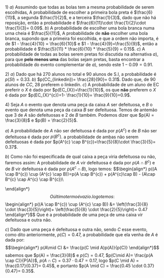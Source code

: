 $1)$ 
$a)$ Assumindo que todas as bolas tem a mesma probabilidade de serem escolhidas, A probabilidade de escolher a primeira bola preta é $\frac{6}{11}$, a segunda $\frac{1}{2}$, e a terceira $\frac{1}{3}$, dado que não há reposição, então a probabilidade é $\frac{6}{11}\cdot \frac{1}{2}\cdot \frac{1}{3}= 0.09$.
$b)$ A probabilidade de escolher uma bola branca numa urna cheia é $\frac{5}{11}$, A probabilidade de **não** escolher uma bola branca, supondo que a primeira foi escolhida, e que a ordem não importa, é de $1 - \frac{4}{10} = \frac{6}{10}$ e $1 - \frac{4}{9}=\frac{5}{9}$, então a probabilidade é $\frac{5}{11} * \frac{6}{10} * \frac{5}{9} = 0.15$.
$c)$ A probabilidade de todas as bolas serem pretas foi discutida na alternativa $a)$, para que **pelo menos uma** das bolas sejam pretas, basta encontrar a probabilidade do evento complementar de $a)$, sendo este $1 - 0.09 = 0.91$.

$2)$ 
$a)$ Dado que há $270$ alunos no total e $90$ alunos de S.I, a probabilidade é $p(SI)=0.33$. 
$b)$ $p(CC_{linkedin})= \frac{28}{90}= 0.31$. Dado que, de $90$ alunos de $CC$, $28$ preferem o linkedin.
$c)$ A probabilidade de um aluno de EC preferir o $X$ é dado por $p(EC_{X})=\frac{1}{10}$, os que **não** preferem o $X$ é dada por $p(EC_{X}^{c})=1- \frac{1}{10}= \frac{9}{10}=0.9$. 

$4)$ Seja $A$ o evento que denota uma peça da caixa $A$ ser defeituosa, e $B$ o evento que denota uma peça da caixa $B$ ser defeituosa. Temos de antemão que 3 de $A$ são defeituosas e $2$ de $B$ também. Podemos dizer que $p(A) = \frac{3}{8}$ e $p(B) = \frac{2}{5}$.

$a)$ A probabilidade de $A$ não ser defeituosa é dada por $p(A^{c})$ e de $B$ não ser defeituosa é dada por $p(B^{c})$. a probabilidade de ambas não serem defeituosas é dada por $p(A^{c} \cap B^{c})=\frac{5}{8}\cdot \frac{3}{5}= 0.37$. 

$b)$ Como não foi especificada de qual caixa a peça viria defeituosa ou não, faremos assim:
A probabilidade de $A$ vir defeituosa é dada por $p(A\cap B^{c})$ e de $B$ vir defeituosa é dada por $p(A^{c}\cap B)$, logo temos:
$$\begin{align*}
p((A \cap B^{c}) \cup (A^{c} \cap B))=p(A \cap B^{c}) + p(A^{c}\cap B) - (A\cap B^{c} \cap A^{c} \cap B^{c})\\

\end{align*}$$
O último termo é vazio. logo temos:
$$\begin{align*}
p((A \cap B^{c}) \cup (A^{c} \cap B)) &= \left(\frac{3}{8} \cdot \frac{3}{5}\right)+ \left(\frac{5}{8} \cdot \frac{2}{5}\right)= 0.47
\end{align*}$$
Que é a probabilidade de uma peça de uma caixa vir defeituosa e outra não.

$c)$ Dado que uma peça é defeituosa e outra não, sendo $C$ esse evento, como dito anteriormente, $p(C) = 0.47$, a probabilidade que ela venha de $A$ é dada por:
$$\begin{align*}
p(A\mid C) &= \frac{p(C \mid A)p(A)}{p(C)}
\end{align*}$$
sabemos que $p(A) = \frac{3}{8}$ e $p(C) = 0.47$, $p(C\mid A)= \frac{p(A \cap C)}{P(A)}$, $p(A\cap C) = 0.37 \cdot 0.47 = 0.17$, logo $p(C \mid A) = \frac{0.17}{0.37}= 0.45$, e portanto $p(A \mid C) = \frac{0.45 \cdot 0.37}{0.47}= 0.35$.    
